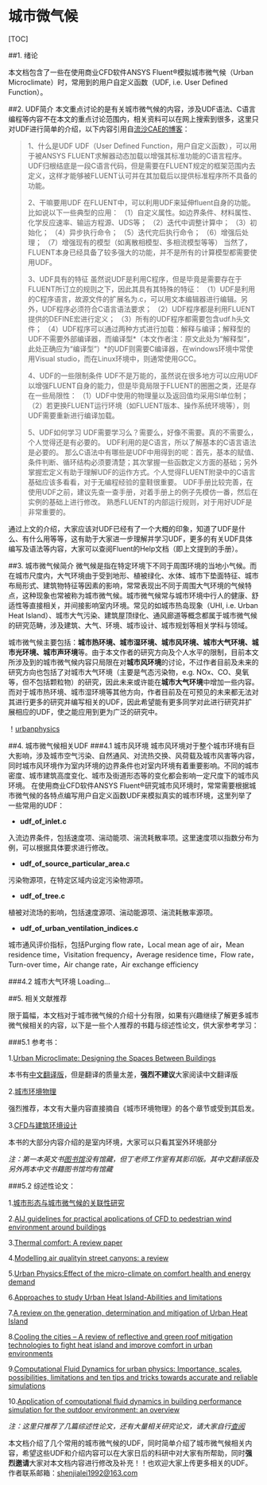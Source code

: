 # 城市微气候

[TOC]

##1. 绪论

本文档包含了一些在使用商业CFD软件ANSYS Fluent®模拟城市微气候（Urban Microclimate）时，常用到的用户自定义函数（UDF, i.e. User Defined Function）。

##2. UDF简介
本文重点讨论的是有关城市微气候的内容，涉及UDF语法、C语言编程等内容不在本文的重点讨论范围内，相关资料可以在网上搜索到很多，这里只对UDF进行简单的介绍，以下内容引用自[流沙CAE的博客](http://blog.sina.com.cn/s/blog_599d8faa0102v3j7.html)：
>1、什么是UDF
>UDF（User Defined Function，用户自定义函数），可以用于被ANSYS FLUENT求解器动态加载以增强其标准功能的C语言程序。UDF归根结底是一段C语言代码，但是需要在FLUENT规定的框架范围内去定义，这样才能够被FLUENT认可并在其加载后以提供标准程序所不具备的功能。
>
>2、干嘛要用UDF
>在FLUENT中，可以利用UDF来延伸fluent自身的功能。比如说以下一些典型的应用：
>（1）自定义属性。如边界条件、材料属性、化学反应速率、输运方程源、UDS等；
>（2）迭代中调整计算中；
>（3）初始化；
>（4）异步执行命令；
>（5）迭代完后执行命令；
>（6）增强后处理；
>（7）增强现有的模型（如离散相模型、多相流模型等等）
>当然了，FLUENT本身已经具备了较多强大的功能，并不是所有的计算模型都需要使用UDF。
>
>3、UDF具有的特征
>虽然说UDF是利用C程序，但是毕竟是需要存在于FLUENT所订立的规则之下，因此其具有其特殊的特征：
>（1）UDF是利用的C程序语言，故源文件的扩展名为.c，可以用文本编辑器进行编辑。另外，UDF程序必须符合C语言语法要求；
>（2）UDF程序都是利用FLUENT提供的DEFINE宏进行定义；
>（3）所有的UDF程序都需要包含udf.h头文件；
>（4）UDF程序可以通过两种方式进行加载：解释与编译；解释型的UDF不需要外部编译器，而编译型*（本文作者注：原文此处为“解释型”，此处正确应为“编译型”）*的UDF则需要C编译器，在windows环境中常使用Visual studio，而在Linux环境中，则通常使用GCC。
>
>4、UDF的一些限制条件
>UDF不是万能的，虽然说在很多地方可以应用UDF以增强FLUENT自身的能力，但是毕竟局限于FLUENT的圈圈之类，还是存在一些局限性：
>（1）UDF中使用的物理量以及返回值均采用SI单位制；
>（2）若更换FLUENT运行环境（如FLUENT版本、操作系统环境等），则UDF需要重新进行编译加载。
>
>5、UDF如何学习
>UDF需要学习么？需要么，好像不需要。真的不需要么，个人觉得还是有必要的。
>UDF利用的是C语言，所以了解基本的C语言语法是必要的。
>那么C语法中有哪些是UDF中用得到的呢：首先，基本的赋值、条件判断、循环结构必须要清楚；其次掌握一些函数定义方面的基础；另外掌握宏定义有助于理解UDF的运作方式。个人觉得FLUENT附录中的C语言基础应该多看看，对于无编程经验的童鞋很重要。
>UDF手册比较完善，在使用UDF之前，建议先查一查手册，对着手册上的例子先模仿一番，然后在实例的基础上进行修改。
>熟悉FLUENT的内部运行规则，对于用好UDF是非常重要的。

通过上文的介绍，大家应该对UDF已经有了一个大概的印象，知道了UDF是什么、有什么用等等，这有助于大家进一步理解并学习UDF，更多的有关UDF具体编写及语法等内容，大家可以查阅Fluent的Help文档（即上文提到的手册）。

##3. 城市微气候简介
微气候是指在特定环境下不同于周围环境的当地小气候。而在城市尺度内，大气环境由于受到地形、植被绿化、水体、城市下垫面特征、城市布局形式、建筑物特征等因素的影响，常常表现出不同于周围大气环境的气候特点，这种现象也常被称为城市微气候。城市微气候常与城市环境中行人的健康、舒适性等直接相关，并间接影响室内环境。常见的如城市热岛现象（UHI, i.e. Urban Heat Island）、城市大气污染、建筑屋顶绿化、通风廊道等概念都属于城市微气候的研究范畴，涉及建筑、大气、环境、城市设计、城市规划等相关学科与领域。

城市微气候主要包括：**城市热环境、城市湿环境、城市风环境、城市大气环境、城市光环境、城市声环境**等。由于本文作者的研究方向及个人水平的限制，目前本文所涉及到的城市微气候内容只局限在对**城市风环境**的讨论，不过作者目前及未来的研究方向也包括了对城市大气环境（主要是气态污染物，e.g. NOx、CO、臭氧等，但不包括颗粒物）的研究，因此未来或许能在**城市大气环境**中增加一些内容。而对于城市热环境、城市湿环境等其他方向，作者目前及在可预见的未来都无法对其进行更多的研究并编写相关的UDF，因此希望能有更多同学对此进行研究并扩展相应的UDF，使之能应用到更为广泛的研究中。

！[urbanphysics](http://github.com/kidisgod/UDF-of-Urban-Microclimate/raw/master/image/urbanphysics.png)

##4. 城市微气候相关UDF
###4.1 城市风环境
城市风环境对于整个城市环境有巨大影响，涉及城市空气污染、自然通风、对流热交换、风荷载及城市风害等内容，同时城市风环境作为室内环境的边界条件也对室内环境有着重要影响。不同的城市密度、城市建筑高度变化、城市及街道形态等的变化都会影响一定尺度下的城市风环境。
在使用商业CFD软件ANSYS Fluent®研究城市风环境时，常常需要根据城市微气候的各特点编写用户自定义函数UDF来模拟真实的城市环境，这里列举了一些常用的UDF：

- **udf_of_inlet.c**

入流边界条件，包括速度项、湍动能项、湍流耗散率项。这里速度项以指数分布为例，可以根据具体要求进行修改。

- **udf_of_source_particular_area.c**

污染物源项，在特定区域内设定污染物源项。

- **udf_of_tree.c**

植被对流场的影响，包括速度源项、湍动能源项、湍流耗散率源项。

- **udf_of_urban_ventilation_indices.c**

城市通风评价指标，包括Purging flow rate，Local mean age of air，Mean residence time，Visitation frequency，Average residence time，Flow rate，Turn-over time，Air change rate，Air exchange efficiency

###4.2 城市大气环境
Loading...

##5. 相关文献推荐

限于篇幅，本文档对于城市微气候的介绍十分有限，如果有兴趣继续了解更多城市微气候相关的内容，以下是一些个人推荐的书籍与综述性论文，供大家参考学习：
  
###5.1 参考书：

1.[Urban Microclimate: Designing the Spaces Between Buildings](https://www.amazon.cn/Urban-Microclimate-Designing-the-Spaces-Between-Buildings-Erell-Evyatar/dp/B008FYSNL6/ref=sr_1_1?ie=UTF8&qid=1478336175&sr=8-1&keywords=Urban+Microclimate%3A+Designing+the+Spaces+Between+Buildings)

本书有[中文翻译版](https://www.amazon.cn/%E5%9F%8E%E5%B8%82%E5%B0%8F%E6%B0%94%E5%80%99-%E5%BB%BA%E7%AD%91%E4%B9%8B%E9%97%B4%E7%9A%84%E7%A9%BA%E9%97%B4%E8%AE%BE%E8%AE%A1-%E5%9F%83%E7%BB%B4%E7%89%B9%C2%B7%E5%9F%83%E9%9B%B7%E5%B0%94/dp/B00JL2FMZQ/ref=sr_1_3?ie=UTF8&qid=1478336175&sr=8-3&keywords=Urban+Microclimate%3A+Designing+the+Spaces+Between+Buildings)，但是翻译的质量太差，**强烈不建议**大家阅读中文翻译版

2.[城市环境物理](https://www.amazon.cn/%E5%9F%8E%E5%B8%82%E7%8E%AF%E5%A2%83%E7%89%A9%E7%90%86-%E5%88%98%E5%8A%A0%E5%B9%B3/dp/B004X8RC6A/ref=sr_1_1?ie=UTF8&qid=1478336099&sr=8-1&keywords=%E5%9F%8E%E5%B8%82%E7%8E%AF%E5%A2%83%E7%89%A9%E7%90%86)

强烈推荐，本文有大量内容直接摘自《城市环境物理》的各个章节或受到其启发。

3.[CFD与建筑环境设计](https://www.amazon.cn/CFD%E4%B8%8E%E5%BB%BA%E7%AD%91%E7%8E%AF%E5%A2%83%E8%AE%BE%E8%AE%A1-%E6%9D%91%E4%B8%8A%E5%91%A8%E4%B8%89/dp/B0012782NW/ref=sr_1_1?ie=UTF8&qid=1478336169&sr=8-1&keywords=CFD%E4%B8%8E%E5%BB%BA%E7%AD%91%E7%8E%AF%E5%A2%83%E8%AE%BE%E8%AE%A1)

本书的大部分内容介绍的是室内环境，大家可以只看其室外环境部分

*注：第一本英文书[图书馆](http://lib.nju.edu.cn/html/index.html)没有馆藏，但丁老师工作室有其影印版。其中文翻译版及另外两本中文书籍图书馆均有馆藏*

###5.2 综述性论文：

1.[城市形态与城市微气候的关联性研究](http://www.cnki.net/KCMS/detail/detail.aspx?QueryID=3&CurRec=1&recid=&filename=JZXB201207005&dbname=CJFD2012&dbcode=CJFQ&pr=&urlid=&yx=&uid=WEEvREcwSlJHSldRa1FhcEE0L01SOC9Bb2NIa3FuWWNUc3RjVndKTjBhaz0=$9A4hF_YAuvQ5obgVAqNKPCYcEjKensW4ggI8Fm4gTkoUKaID8j8gFw!!&v=MzE3NDc0SDlQTXFJOUZZWVI4ZVgxTHV4WVM3RGgxVDNxVHJXTTFGckNVUkx5ZVp1WnFGeTdrVWJ2TUx6ZlRiTEc=)

2.[AIJ guidelines for practical applications of CFD to pedestrian wind environment around buildings](http://www.sciencedirect.com/science/article/pii/S0167610508000445)

3.[Thermal comfort: A review paper](http://www.sciencedirect.com/science/article/pii/S1364032110002200)

4.[Modelling air qualityin street canyons: a review](http://www.sciencedirect.com/science/article/pii/S1352231002008579)

5.[Urban Physics:Effect of the micro-climate on comfort,health and energy demand](http://www.sciencedirect.com/science/article/pii/S2095263512000301)

6.[Approaches to study Urban Heat Island-Abilities and limitations](http://www.sciencedirect.com/science/article/pii/S0360132310001083)

7.[A review on the generation, determination and mitigation of Urban Heat Island](http://www.sciencedirect.com/science/article/pii/S1001074208600194)

8.[Cooling the cities – A review of reflective and green roof mitigation technologies to fight heat island and improve comfort in urban environments](http://www.sciencedirect.com/science/article/pii/S0038092X12002447)

9.[Computational Fluid Dynamics for urban physics: Importance, scales, possibilities, limitations and ten tips and tricks towards accurate and reliable simulations](http://www.sciencedirect.com/science/article/pii/S0360132315000724)

10.[Application of computational fluid dynamics in building performance simulation for the outdoor environment: an overview](http://china.tandfonline.com/doi/abs/10.1080/19401493.2010.513740)

 *注：这里只推荐了几篇综述性论文，还有大量相关研究论文，请大家自行[查阅](http://www.sciencedirect.com/)*

本文档介绍了几个常用的城市微气候的UDF，同时简单介绍了城市微气候相关内容，希望这些UDF和介绍内容可以在大家日后的科研中对大家有所帮助，同时**强烈邀请**大家对本文档内容进行修改及补充！！也欢迎大家上传更多相关的UDF。作者联系邮箱：shenjialei1992@163.com

